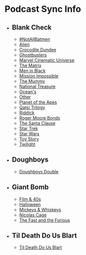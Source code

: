 # Podcast Sync Info

- ## Blank Check
  - [#NotAllBatmen](Blank%20Check/%23NotAllBatmen.md)
  - [Alien](Blank%20Check/Alien.md)
  - [Crocodile Dundee](Blank%20Check/Crocodile%20Dundee.md)
  - [Ghostbusters](Blank%20Check/Ghostbusters.md)
  - [Marvel Cinematic Universe](Blank%20Check/MCU.md)
  - [The Matrix](Blank%20Check/The%20Matrix.md)
  - [Men in Black](Blank%20Check/Men%20in%20Black.md)
  - [Mission Impossible](Blank%20Check/Mission%20Impossible.md)
  - [The Mummy](Blank%20Check/The%20Mummy.md)
  - [National Treasure](Blank%20Check/National%20Treasure.md)
  - [Ocean's](Blank%20Check/Ocean%27s.md)
  - [Other](Blank%20Check/Other.md)
  - [Planet of the Apes](Blank%20Check/Planet%20of%20the%20Apes.md)
  - [Qatsi Trilogy](Blank%20Check/Qatsi%20Trilogy.md)
  - [Riddick](Blank%20Check/Riddick.md)
  - [Roger Moore Bonds](Blank%20Check/Roger%20Moore%20Bonds.md)
  - [The Santa Clause](Blank%20Check/The%20Santa%20Clause.md)
  - [Star Trek](Blank%20Check/Star%20Trek.md)
  - [Star Wars](Blank%20Check/Star%20Wars.md)
  - [Toy Story](Blank%20Check/Toy%20Story.md)
  - [Twilight](Blank%20Check/Twilight.md)
- ## Doughboys
  - [Doughboys Double](Doughboys/Doughboys%20Double.md)
- ## Giant Bomb
  - [Film & 40s](Giant%20Bomb/Film%20&%2040s.md)
  - [Halloween](Giant%20Bomb/Halloween.md)
  - [Mickeys & Whiskeys](Giant%20Bomb/Mickeys%20&%20Whiskeys.md)
  - [Nicolas Cage](Giant%20Bomb/Nicolas%20Cage.md)
  - [The Fast and the Furious](Giant%20Bomb/The%20Fast%20and%20the%20Furious.md)
- ## Til Death Do Us Blart
  - [Til Death Do Us Blart](Til%20Death%20Do%20Us%20Blart/Til%20Death%20Do%20Us%20Blart.md)
